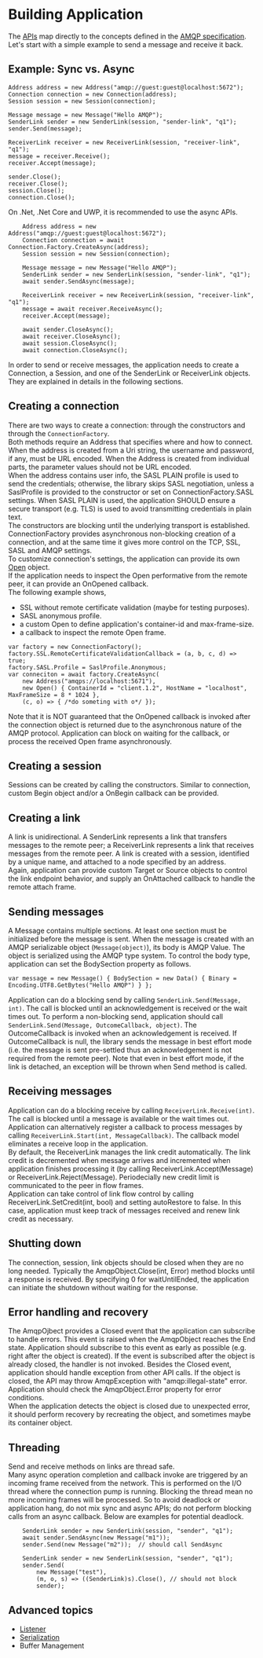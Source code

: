 # Building Application

The [APIs](http://azure.github.io/amqpnetlite/) map directly to the concepts defined in the [AMQP specification](http://docs.oasis-open.org/amqp/core/v1.0/os/amqp-core-overview-v1.0-os.xml). Let's start with a simple example to send a message and receive it back.

## Example: Sync vs. Async
```
Address address = new Address("amqp://guest:guest@localhost:5672");
Connection connection = new Connection(address);
Session session = new Session(connection);

Message message = new Message("Hello AMQP");
SenderLink sender = new SenderLink(session, "sender-link", "q1");
sender.Send(message);

ReceiverLink receiver = new ReceiverLink(session, "receiver-link", "q1");
message = receiver.Receive();
receiver.Accept(message);

sender.Close();
receiver.Close();
session.Close();
connection.Close();
```
On .Net, .Net Core and UWP, it is recommended to use the async APIs.
```
    Address address = new Address("amqp://guest:guest@localhost:5672");
    Connection connection = await Connection.Factory.CreateAsync(address);
    Session session = new Session(connection);

    Message message = new Message("Hello AMQP");    
    SenderLink sender = new SenderLink(session, "sender-link", "q1");
    await sender.SendAsync(message);
	
    ReceiverLink receiver = new ReceiverLink(session, "receiver-link", "q1");
    message = await receiver.ReceiveAsync();
    receiver.Accept(message);

    await sender.CloseAsync();
    await receiver.CloseAsync();
    await session.CloseAsync();
    await connection.CloseAsync();
```
In order to send or receive messages, the application needs to create a Connection, a Session, and one of the SenderLink or ReceiverLink objects. They are explained in details in the following sections.

## Creating a connection
There are two ways to create a connection: through the constructors and through the `ConnectionFactory`.  
Both methods require an Address that specifies where and how to connect. When the address is created from a Uri string, the username and password, if any, must be URL encoded. When the Address is created from individual parts, the parameter values should not be URL encoded.  
When the address contains user info, the SASL PLAIN profile is used to send the credentials; otherwise, the library skips SASL negotiation, unless a SaslProfile is provided to the constructor or set on ConnectionFactory.SASL settings. When SASL PLAIN is used, the application SHOULD ensure a secure transport (e.g. TLS) is used to avoid transmitting credentials in plain text.  
The constructors are blocking until the underlying transport is established. ConnectionFactory provides asynchronous non-blocking creation of a connection, and at the same time it gives more control on the TCP, SSL, SASL and AMQP settings.  
To customize connection's settings, the application can provide its own [Open](http://azure.github.io/amqpnetlite/api/Amqp.Framing.Open.html) object.  
If the application needs to inspect the Open performative from the remote peer, it can provide an OnOpened callback.  
The following example shows,
* SSL without remote certificate validation (maybe for testing purposes).
* SASL anonymous profile.
* a custom Open to define application's container-id and max-frame-size.
* a callback to inspect the remote Open frame.
```
var factory = new ConnectionFactory();
factory.SSL.RemoteCertificateValidationCallback = (a, b, c, d) => true;
factory.SASL.Profile = SaslProfile.Anonymous;
var conneciton = await factory.CreateAsync(
    new Address("amqps://localhost:5671"),
    new Open() { ContainerId = "client.1.2", HostName = "localhost", MaxFrameSize = 8 * 1024 },
    (c, o) => { /*do someting with o*/ });
```
Note that it is NOT guaranteed that the OnOpened callback is invoked after the connection object is returned due to the asynchronous nature of the AMQP protocol. Application can block on waiting for the callback, or process the received Open frame asynchronously.

## Creating a session
Sessions can be created by calling the constructors. Similar to connection, custom Begin object and/or a OnBegin callback can be provided.

## Creating a link
A link is unidirectional. A SenderLink represents a link that transfers messages to the remote peer; a ReceiverLink represents a link that receives messages from the remote peer. A link is created with a session, identified by a unique name, and attached to a node specified by an address.  
Again, application can provide custom Target or Source objects to control the link endpoint behavior, and supply an OnAttached callback to handle the remote attach frame.

## Sending messages
A Message contains multiple sections. At least one section must be initialized before the message is sent. When the message is created with an AMQP serializable object (`Message(object)`), its body is AMQP Value. The object is serialized using the AMQP type system. To control the body type, application can set the BodySection property as follows.
```
var message = new Message() { BodySection = new Data() { Binary = Encoding.UTF8.GetBytes("Hello AMQP") } };
```
Application can do a blocking send by calling `SenderLink.Send(Message, int)`. The call is blocked until an acknowledgement is received or the wait times out. To perform a non-blocking send, application should call `SenderLink.Send(Message, OutcomeCallback, object)`. The OutcomeCallback is invoked when an acknowledgement is received. If OutcomeCallback is null, the library sends the message in best effort mode (i.e. the message is sent pre-settled thus an acknowledgement is not required from the remote peer). Note that even in best effort mode, if the link is detached, an exception will be thrown when Send method is called.

## Receiving messages
Application can do a blocking receive by calling `ReceiverLink.Receive(int)`. The call is blocked until a message is available or the wait times out. Application can alternatively register a callback to process messages by calling `ReceiverLink.Start(int, MessageCallback)`. The callback model eliminates a receive loop in the application.  
By default, the ReceiverLink manages the link credit automatically. The link credit is decremented when message arrives and incremented when application finishes processing it (by calling ReceiverLink.Accept(Message) or ReceiverLink.Reject(Message). Periodecially new credit limit is communicated to the peer in flow frames.  
Application can take control of link flow control by calling ReceiverLink.SetCredit(int, bool) and setting autoRestore to false. In this case, application must keep track of messages received and renew link credit as necessary.

## Shutting down
The connection, session, link objects should be closed when they are no long needed. Typically the AmqpObject.Close(int, Error) method blocks until a response is received. By specifying 0 for waitUntilEnded, the application can initiate the shutdown without waiting for the response.

## Error handling and recovery
The AmqpOjbect provides a Closed event that the application can subscribe to handle errors. This event is raised when the AmqpObject reaches the End state. Application should subscribe to this event as early as possible (e.g. right after the object is created). If the event is subscribed after the object is already closed, the handler is not invoked.
Besides the Closed event, application should handle exception from other API calls. If the object is closed, the API may throw AmqpException with "amqp:illegal-state" error. Application should check the AmqpObject.Error property for error conditions.  
When the application detects the object is closed due to unexpected error, it should perform recovery by recreating the object, and sometimes maybe its container object.

## Threading
Send and receive methods on links are thread safe.  
Many async operation completion and callback invoke are triggered by an incoming frame received from the network. This is performed on the I/O thread where the connection pump is running. Blocking the thread mean no more incoming frames will be processed. So to avoid deadlock or application hang, do not mix sync and async APIs; do not perform blocking calls from an async callback. Below are examples for potential deadlock.
```
    SenderLink sender = new SenderLink(session, "sender", "q1");
    await sender.SendAsync(new Message("m1"));
    sender.Send(new Message("m2"));  // should call SendAsync
```
```
    SenderLink sender = new SenderLink(session, "sender", "q1");
    sender.Send(
        new Message("test"),
        (m, o, s) => ((SenderLink)s).Close(), // should not block
        sender);
```

## Advanced topics
* [Listener](listener.md)
* [Serialization](serialization.md)
* Buffer Management
